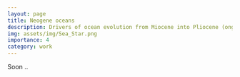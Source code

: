 ```yaml
---
layout: page
title: Neogene oceans
description: Drivers of ocean evolution from Miocene into Pliocene (ongoing) 
img: assets/img/Sea_Star.png
importance: 4
category: work
---
```


Soon ..
